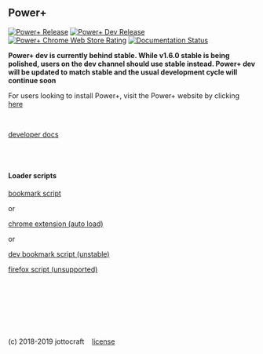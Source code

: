 ## Power+
[![Power+ Release](https://img.shields.io/github/release/jottocraft/dtps.svg)](https://github.com/jottocraft/dtps/releases)
[![Power+ Dev Release](https://img.shields.io/badge/dev-v1.5.0-red.svg)](https://dtps.js.org/devbookmark.txt)
[![Power+ Chrome Web Store Rating](https://img.shields.io/chrome-web-store/stars/pakgdifknldaiglefmpkkgfjndemfapo.svg)](https://chrome.google.com/webstore/detail/power%20/pakgdifknldaiglefmpkkgfjndemfapo/reviews)
[![Documentation Status](https://readthedocs.org/projects/dtps/badge/?version=latest)](https://dtps.readthedocs.io/en/latest/?badge=latest)

**Power+ dev is currently behind stable. While v1.6.0 stable is being polished, users on the dev channel should use stable instead. Power+ dev will be updated to match stable and the usual development cycle will continue soon**

For users looking to install Power+, visit the Power+ website by clicking [here](https://dtps.js.org)

<br />

[developer docs](https://jottocraft.github.io/s/dtps/docs)

<br /><br />

#### Loader scripts

[bookmark script](https://dtps.js.org/bookmark.txt)

or

[chrome extension (auto load)](https://chrome.google.com/webstore/detail/power%20/pakgdifknldaiglefmpkkgfjndemfapo)

or

[dev bookmark script (unstable)](https://dtps.js.org/devbookmark.txt)

[firefox script (unsupported)](https://pastebin.com/raw/6Nh6sABu)

<br /><br /><br /><br /><br /><br />

(c) 2018-2019 jottocraft &nbsp;&nbsp; [license](https://github.com/jottocraft/dtps/blob/master/LICENSE)
